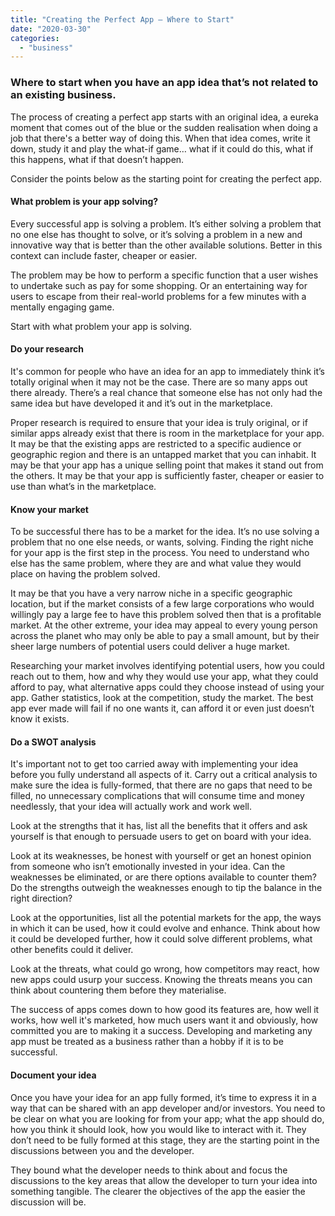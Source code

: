 ```yaml
---
title: "Creating the Perfect App – Where to Start"
date: "2020-03-30"
categories: 
  - "business"
---
```


### **Where to start when you have an app idea that’s not related to an existing business.**

The process of creating a perfect app starts with an original idea, a eureka moment that comes out of the blue or the sudden realisation when doing a job that there's a better way of doing this. When that idea comes, write it down, study it and play the what-if game… what if it could do this, what if this happens, what if that doesn’t happen.

Consider the points below as the starting point for creating the perfect app.

#### **What problem is your app solving?**

Every successful app is solving a problem. It’s either solving a problem that no one else has thought to solve, or it’s solving a problem in a new and innovative way that is better than the other available solutions. Better in this context can include faster, cheaper or easier. 

The problem may be how to perform a specific function that a user wishes to undertake such as pay for some shopping. Or an entertaining way for users to escape from their real-world problems for a few minutes with a mentally engaging game. 

Start with what problem your app is solving.

#### **Do your research**

It's common for people who have an idea for an app to immediately think it’s totally original when it may not be the case. There are so many apps out there already. There’s a real chance that someone else has not only had the same idea but have developed it and it’s out in the marketplace.

Proper research is required to ensure that your idea is truly original, or if similar apps already exist that there is room in the marketplace for your app. It may be that the existing apps are restricted to a specific audience or geographic region and there is an untapped market that you can inhabit. It may be that your app has a unique selling point that makes it stand out from the others. It may be that your app is sufficiently faster, cheaper or easier to use than what’s in the marketplace.

#### **Know your market**

To be successful there has to be a market for the idea. It’s no use solving a problem that no one else needs, or wants, solving. Finding the right niche for your app is the first step in the process. You need to understand who else has the same problem, where they are and what value they would place on having the problem solved.

It may be that you have a very narrow niche in a specific geographic location, but if the market consists of a few large corporations who would willingly pay a large fee to have this problem solved then that is a profitable market. At the other extreme, your idea may appeal to every young person across the planet who may only be able to pay a small amount, but by their sheer large numbers of potential users could deliver a huge market.

Researching your market involves identifying potential users, how you could reach out to them, how and why they would use your app, what they could afford to pay, what alternative apps could they choose instead of using your app. Gather statistics, look at the competition, study the market. The best app ever made will fail if no one wants it, can afford it or even just doesn’t know it exists.

#### **Do a SWOT analysis**

It's important not to get too carried away with implementing your idea before you fully understand all aspects of it. Carry out a critical analysis to make sure the idea is fully-formed, that there are no gaps that need to be filled, no unnecessary complications that will consume time and money needlessly, that your idea will actually work and work well.

Look at the strengths that it has, list all the benefits that it offers and ask yourself is that enough to persuade users to get on board with your idea.

Look at its weaknesses, be honest with yourself or get an honest opinion from someone who isn’t emotionally invested in your idea. Can the weaknesses be eliminated, or are there options available to counter them? Do the strengths outweigh the weaknesses enough to tip the balance in the right direction?

Look at the opportunities, list all the potential markets for the app, the ways in which it can be used, how it could evolve and enhance. Think about how it could be developed further, how it could solve different problems, what other benefits could it deliver.

Look at the threats, what could go wrong, how competitors may react, how new apps could usurp your success. Knowing the threats means you can think about countering them before they materialise.

The success of apps comes down to how good its features are, how well it works, how well it's marketed, how much users want it and obviously, how committed you are to making it a success. Developing and marketing any app must be treated as a business rather than a hobby if it is to be successful.

#### **Document your idea**

Once you have your idea for an app fully formed, it’s time to express it in a way that can be shared with an app developer and/or investors. You need to be clear on what you are looking for from your app; what the app should do, how you think it should look, how you would like to interact with it. They don’t need to be fully formed at this stage, they are the starting point in the discussions between you and the developer. 

They bound what the developer needs to think about and focus the discussions to the key areas that allow the developer to turn your idea into something tangible. The clearer the objectives of the app the easier the discussion will be.
